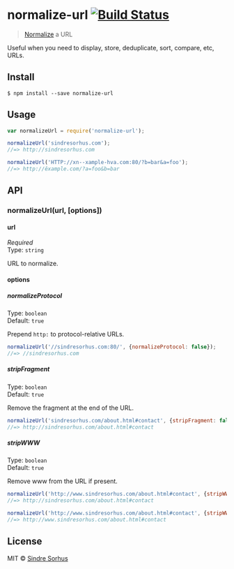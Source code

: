 # normalize-url [![Build Status](https://travis-ci.org/sindresorhus/normalize-url.svg?branch=master)](https://travis-ci.org/sindresorhus/normalize-url)

> [Normalize](http://en.wikipedia.org/wiki/URL_normalization) a URL

Useful when you need to display, store, deduplicate, sort, compare, etc, URLs.


## Install

```
$ npm install --save normalize-url
```


## Usage

```js
var normalizeUrl = require('normalize-url');

normalizeUrl('sindresorhus.com');
//=> http://sindresorhus.com

normalizeUrl('HTTP://xn--xample-hva.com:80/?b=bar&a=foo');
//=> http://êxample.com/?a=foo&b=bar
```


## API

### normalizeUrl(url, [options])

#### url

*Required*  
Type: `string`

URL to normalize.

#### options

##### normalizeProtocol

Type: `boolean`  
Default: `true`

Prepend `http:` to protocol-relative URLs.

```js
normalizeUrl('//sindresorhus.com:80/', {normalizeProtocol: false});
//=> //sindresorhus.com
```

##### stripFragment

Type: `boolean`  
Default: `true`

Remove the fragment at the end of the URL.

```js
normalizeUrl('sindresorhus.com/about.html#contact', {stripFragment: false});
//=> http://sindresorhus.com/about.html#contact
```

##### stripWWW

Type: `boolean`  
Default: `true`

Remove www from the URL if present.

```js
normalizeUrl('http://www.sindresorhus.com/about.html#contact', {stripWWW: true});
//=> http://sindresorhus.com/about.html#contact
```

```js
normalizeUrl('http://www.sindresorhus.com/about.html#contact', {stripWWW: false});
//=> http://www.sindresorhus.com/about.html#contact
```

## License

MIT © [Sindre Sorhus](http://sindresorhus.com)
